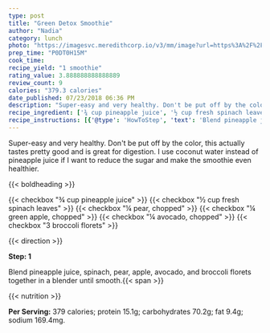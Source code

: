 ```yaml
---
type: post
title: "Green Detox Smoothie"
author: "Nadia"
category: lunch
photo: "https://imagesvc.meredithcorp.io/v3/mm/image?url=https%3A%2F%2Fimages.media-allrecipes.com%2Fuserphotos%2F8941795.jpg"
prep_time: "P0DT0H15M"
cook_time: 
recipe_yield: "1 smoothie"
rating_value: 3.888888888888889
review_count: 9
calories: "379.3 calories"
date_published: 07/23/2018 06:36 PM
description: "Super-easy and very healthy. Don't be put off by the color, this actually tastes pretty good and is great for digestion. I use coconut water instead of pineapple juice if I want to reduce the sugar and make the smoothie even healthier."
recipe_ingredient: ['¾ cup pineapple juice', '½ cup fresh spinach leaves', '¼ pear, chopped', '¼ green apple, chopped', '¼ avocado, chopped', '3 broccoli florets']
recipe_instructions: [{'@type': 'HowToStep', 'text': 'Blend pineapple juice, spinach, pear, apple, avocado, and broccoli florets together in a blender until smooth.\n'}]
---
```


Super-easy and very healthy. Don't be put off by the color, this actually tastes pretty good and is great for digestion. I use coconut water instead of pineapple juice if I want to reduce the sugar and make the smoothie even healthier. 

{{< boldheading >}}

{{< checkbox "¾ cup pineapple juice" >}}
{{< checkbox "½ cup fresh spinach leaves" >}}
{{< checkbox "¼  pear, chopped" >}}
{{< checkbox "¼  green apple, chopped" >}}
{{< checkbox "¼  avocado, chopped" >}}
{{< checkbox "3  broccoli florets" >}}


{{< direction >}}

**Step: 1**

Blend pineapple juice, spinach, pear, apple, avocado, and broccoli florets together in a blender until smooth.{{< span >}}

{{< nutrition >}}

**Per Serving:** 379 calories; protein 15.1g; carbohydrates 70.2g; fat 9.4g; sodium 169.4mg.
